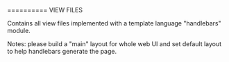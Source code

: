 ==========
VIEW FILES

Contains all view files implemented with a template language "handlebars" module.

Notes: please build a "main" layout for whole web UI and set default layout to help handlebars generate the page.